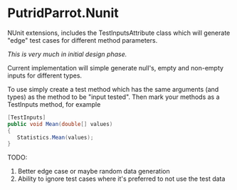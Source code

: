 # PutridParrot.Nunit

NUnit extensions, includes the TestInputsAttribute class which will generate "edge" test cases 
for different method parameters.

_This is very much in initial design phase._

Current implementation will simple generate null's, empty and non-empty inputs for different types.

To use simply create a test method which has the same arguments (and types) as the method to be 
"input tested". Then mark your methods as a TestInputs method, for example

```csharp
[TestInputs]
public void Mean(double[] values)
{
   Statistics.Mean(values);
}
```

TODO: 

1. Better edge case or maybe random data generation
2. Ability to ignore test cases where it's preferred 
   to not use the test data

